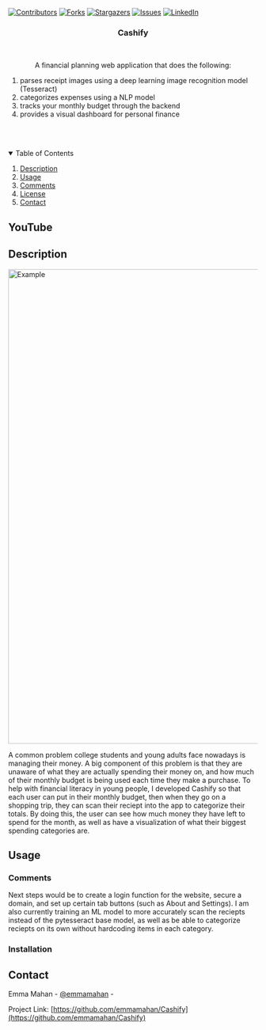 [![Contributors][contributors-shield]][contributors-url]
[![Forks][forks-shield]][forks-url]
[![Stargazers][stars-shield]][stars-url]
[![Issues][issues-shield]][issues-url]
[![LinkedIn][linkedin-shield]][linkedin-url]

<!-- PROJECT LOGO 
<br />
<p align="center">
  <a href="https://github.com/emmamahan/Cashify">
    <!-- <img src="https://user-images.githubusercontent.com/54069717/71475766-a806cf00-27af-11ea-9aff-4b0500bf2951.png" alt="Logo" width="80" height="80"> 
  </a>
	![c](https://github.com/user-attachments/assets/08465275-11d4-42db-8884-198c2b8f60c4) -->


  <h3 align="center">Cashify</h3> 
  <br />
  
  <p align="center">
    A financial planning web application that does the following:
    <ol>
      <li> parses receipt images using a deep learning image recognition model (Tesseract) </li>
      <li> categorizes expenses using a NLP model </li>
      <li> tracks your monthly budget through the backend </li>
      <li> provides a visual dashboard  for personal finance </li>
    </ol>
    <br />
    <br />
  </p>
</p>

<!-- TABLE OF CONTENTS -->
<details open="open">
  <summary>Table of Contents</summary>
  <ol>
    <!--<li><a href="#youtube">YouTube Demo</a></li>-->
    <li><a href="#description">Description</a></li>
    <li><a href="#usage">Usage</a></li>
    <li><a href="#comments">Comments</a></li>
	  <li><a href="#license">License</a></li>
    <li><a href="#contact">Contact</a></li>
  </ol>
</details>

<!-- YOUTUBE -->
## YouTube

<!--[![download](https://user-images.githubusercontent.com/54069717/71476026-fcf71500-27b0-11ea-8027-5eb0df3fe527.png)](https://www.youtube.com/watch?v=nt5bddWEGeM)-->

<!-- DESCRIPTION -->
## Description
<img width="959" alt="Example" src="https://github.com/user-attachments/assets/a5762669-28e3-4774-b2eb-dba302e98c5e" />

A common problem college students and young adults face nowadays is managing their money. A big component of this problem is that they are unaware of what they are actually spending their money on, and how much of their monthly budget is being used each time they make a purchase. To help with financial literacy in young people, I developed Cashify so that each user can put in their monthly budget, then when they go on a shopping trip, they can scan their reciept into the app to categorize their totals. By doing this, the user can see how much money they have left to spend for the month, as well as have a visualization of what their biggest spending categories are.

<!--<img width="211" alt="titlescreen" src="https://user-images.githubusercontent.com/54069717/71475766-a806cf00-27af-11ea-9aff-4b0500bf2951.png">-->

<!-- USAGE -->
## Usage

<!--Notecards and Sticky Notes
* Create them using left and right bottom buttons. The square logo creates sticky notes, the rectangle logo creates notecards.
* Cards are their own objects that you can move around and assign text attributes to (unlimited lines).

Drag and Drop Trash Button
* Card becomes slightly transparent when you drag and hover it over the trash button and disappears by fading out when you release.

Delete All
* You can delete all the cards at once by pressing the delete all button, which navigates you to a confirmation page before executing.

<img width="404" alt="photo1" src="https://user-images.githubusercontent.com/54069717/71475768-ab01bf80-27af-11ea-9ee0-2596d734412f.png">
<img width="411" alt="photo2" src="https://user-images.githubusercontent.com/54069717/71475773-ad641980-27af-11ea-8a5d-85aef9f07de4.png">
-->

<!-- COMMENTS -->
### Comments

Next steps would be to create a login function for the website, secure a domain, and set up certain tab buttons (such as About and Settings). I am also currently training an ML model to more accurately scan the reciepts instead of the pytesseract base model, as well as be able to categorize reciepts on its own without hardcoding items in each category.

### Installation

<!--
1. Clone the repo
   ```sh
   git clone https://github.com/h1yung/Cashify.git
   ```
2. Install under XCode
3. Connect your iOS device and deploy

<!-- LICENSE -->
<!-- ## License

Distributed under the MIT License. See `LICENSE` for more information.
 -->


<!-- CONTACT -->
## Contact

Emma Mahan - [@emmamahan][linkedin-url] - 

Project Link: [https://github.com/emmamahan/Cashify](https://github.com/emmamahan/Cashify)

<!-- MARKDOWN LINKS & IMAGES -->
<!-- https://www.markdownguide.org/basic-syntax/#reference-style-links -->
[contributors-shield]: https://img.shields.io/github/contributors/emmamahan/Cashify.svg?style=for-the-badge
[contributors-url]: https://github.com/emmamahan/Cashify/graphs/contributors
[forks-shield]: https://img.shields.io/github/forks/emmamahan/Cashify.svg?style=for-the-badge
[forks-url]: https://github.com/emmamahan/Cashify/network/members
[stars-shield]: https://img.shields.io/github/stars/emmamahan/Cashify.svg?style=for-the-badge
[stars-url]: https://github.com/emmamahan/Cashify/stargazers
[issues-shield]: https://img.shields.io/github/issues/emmamahan/Cashify.svg?style=for-the-badge
[issues-url]: https://github.com/emmamahan/Cashify/issues
[linkedin-url]: https://www.linkedin.com/in/emmamahan
[linkedin-shield]: https://img.shields.io/badge/-LinkedIn-black.svg?style=for-the-badge&logo=linkedin&colorB=555
